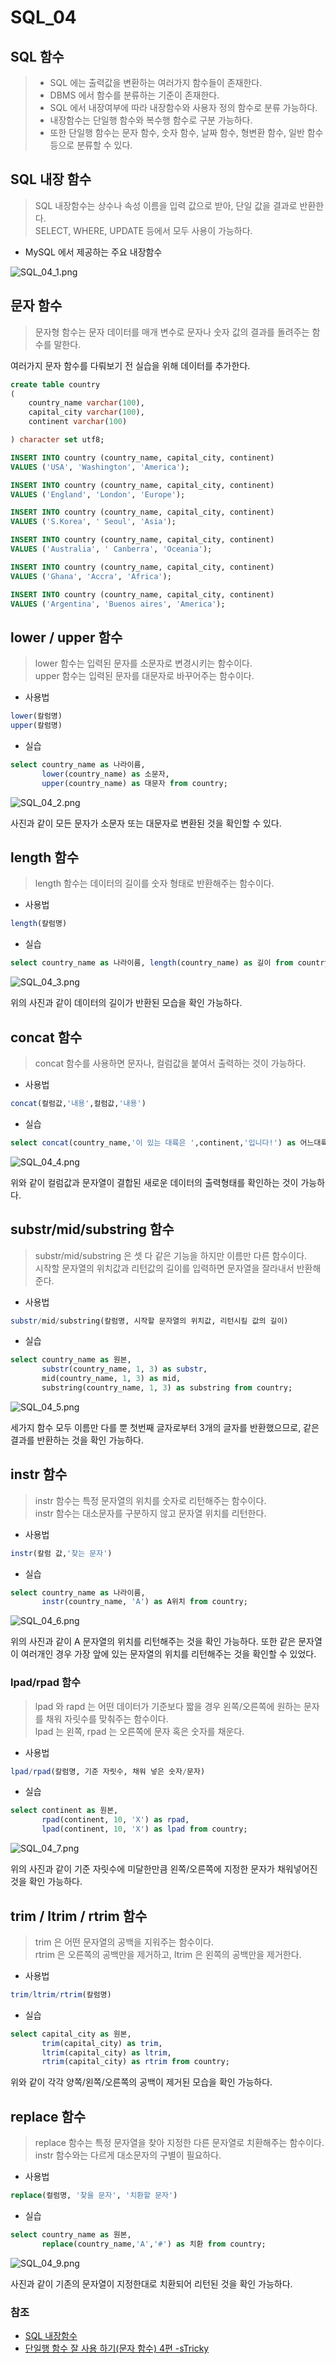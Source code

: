 # SQL_04

## SQL 함수
> * SQL 에는 출력값을 변환하는 여러가지 함수들이 존재한다.
> * DBMS 에서 함수를 분류하는 기준이 존재한다.
> * SQL 에서 내장여부에 따라 내장함수와 사용자 정의 함수로 분류 가능하다.
> * 내장함수는 단일행 함수와 복수행 함수로 구분 가능하다.
> * 또한 단일행 함수는 문자 함수, 숫자 함수, 날짜 함수, 형변환 함수, 일반 함수 등으로 분류할 수 있다.

## SQL 내장 함수
> SQL 내장함수는 상수나 속성 이름을 입력 값으로 받아, 단일 값을 결과로 반환한다.
> <br>SELECT, WHERE, UPDATE 등에서 모두 사용이 가능하다.

* MySQL 에서 제공하는 주요 내장함수

![SQL_04_1.png](image%2FSQL_04_1.png)

## 문자 함수
> 문자형 함수는 문자 데이터를 매개 변수로 문자나 숫자 값의 결과를 돌려주는 함수를 말한다.

여러가지 문자 함수를 다뤄보기 전 실습을 위해 데이터를 추가한다.
```sql
create table country
(
    country_name varchar(100),
    capital_city varchar(100),
    continent varchar(100)

) character set utf8;

INSERT INTO country (country_name, capital_city, continent) 
VALUES ('USA', 'Washington', 'America');

INSERT INTO country (country_name, capital_city, continent) 
VALUES ('England', 'London', 'Europe');

INSERT INTO country (country_name, capital_city, continent) 
VALUES ('S.Korea', ' Seoul', 'Asia');

INSERT INTO country (country_name, capital_city, continent) 
VALUES ('Australia', ' Canberra', 'Oceania');

INSERT INTO country (country_name, capital_city, continent) 
VALUES ('Ghana', 'Accra', 'Africa');

INSERT INTO country (country_name, capital_city, continent) 
VALUES ('Argentina', 'Buenos aires', 'America');
```

## lower / upper 함수
> lower 함수는 입력된 문자를 소문자로 변경시키는 함수이다.
> <br> upper 함수는 입력된 문자를 대문자로 바꾸어주는 함수이다.

* 사용법
```sql
lower(칼럼명)
upper(칼럼명)
```

* 실습
```sql
select country_name as 나라이름,
       lower(country_name) as 소문자,
       upper(country_name) as 대문자 from country;
```

![SQL_04_2.png](image%2FSQL_04_2.png)

사진과 같이 모든 문자가 소문자 또는 대문자로 변환된 것을 확인할 수 있다.

## length 함수
> length 함수는 데이터의 길이를 숫자 형태로 반환해주는 함수이다.

* 사용법
```sql
length(칼럼명)
```

* 실습
```sql
select country_name as 나라이름, length(country_name) as 길이 from country;
```
![SQL_04_3.png](image%2FSQL_04_3.png)

위의 사진과 같이 데이터의 길이가 반환된 모습을 확인 가능하다.

## concat 함수
> concat 함수를 사용하면 문자나, 컬럼값을 붙여서 출력하는 것이 가능하다.

* 사용법
```sql
concat(컬럼값,'내용',컬럼값,'내용')
```

* 실습
```sql
select concat(country_name,'이 있는 대륙은 ',continent,'입니다!') as 어느대륙 from country;
```

![SQL_04_4.png](image%2FSQL_04_4.png)

위와 같이 컬럼값과 문자열이 결합된 새로운 데이터의 출력형태를 확인하는 것이 가능하다.

## substr/mid/substring 함수
> substr/mid/substring 은 셋 다 같은 기능을 하지만 이름만 다른 함수이다.
> <br>시작할 문자열의 위치값과 리턴값의 길이를 입력하면 문자열을 잘라내서 반환해준다.

* 사용법
```sql
substr/mid/substring(칼럼명, 시작할 문자열의 위치값, 리턴시킬 값의 길이)
```

* 실습
```sql
select country_name as 원본,
       substr(country_name, 1, 3) as substr,
       mid(country_name, 1, 3) as mid,
       substring(country_name, 1, 3) as substring from country;
```
![SQL_04_5.png](image%2FSQL_04_5.png)

세가지 함수 모두 이름만 다를 뿐 첫번째 글자로부터 3개의 글자를 반환했으므로, 같은 결과를 반환하는 것을 확인 가능하다.

## instr 함수
> instr 함수는 특정 문자열의 위치를 숫자로 리턴해주는 함수이다.
> <br>instr 함수는 대소문자를 구분하지 않고 문자열 위치를 리턴한다.

* 사용법
```sql
instr(칼럼 값,'찾는 문자')
```
* 실습
```sql
select country_name as 나라이름,
       instr(country_name, 'A') as A위치 from country;
```
![SQL_04_6.png](image%2FSQL_04_6.png)

위의 사진과 같이 A 문자열의 위치를 리턴해주는 것을 확인 가능하다.
또한 같은 문자열이 여러개인 경우 가장 앞에 있는 문자열의 위치를 리턴해주는 것을 확인할 수 있었다.

### lpad/rpad 함수
> lpad 와 rapd 는 어떤 데이터가 기준보다 짧을 경우 왼쪽/오른쪽에 원하는 문자를 채워 자릿수를 맞춰주는 함수이다.
> <br>lpad 는 왼쪽, rpad 는 오른쪽에 문자 혹은 숫자를 채운다.

* 사용법
```sql
lpad/rpad(칼럼명, 기준 자릿수, 채워 넣은 숫자/문자)
```

* 실습
```sql
select continent as 원본,
       rpad(continent, 10, 'X') as rpad, 
       lpad(continent, 10, 'X') as lpad from country;
```

![SQL_04_7.png](image%2FSQL_04_7.png)

위의 사진과 같이 기준 자릿수에 미달한만큼 왼쪽/오른쪽에 지정한 문자가 채워넣어진 것을 확인 가능하다.

## trim / ltrim / rtrim 함수
> trim 은 어떤 문자열의 공백을 지워주는 함수이다.
> <br>rtrim 은 오른쪽의 공백만을 제거하고, ltrim 은 왼쪽의 공백만을 제거한다.

* 사용법
```sql
trim/ltrim/rtrim(칼럼명)
```

* 실습
```sql
select capital_city as 원본,
       trim(capital_city) as trim,
       ltrim(capital_city) as ltrim,
       rtrim(capital_city) as rtrim from country;
```

위와 같이 각각 양쪽/왼쪽/오른쪽의 공백이 제거된 모습을 확인 가능하다.

## replace 함수
> replace 함수는 특정 문자열을 찾아 지정한 다른 문자열로 치환해주는 함수이다.
> <br>instr 함수와는 다르게 대소문자의 구별이 필요하다.
* 사용법
```sql
replace(컬럼명, '찾을 문자', '치환할 문자')
```

* 실습
```sql
select country_name as 원본,  
       replace(country_name,'A','#') as 치환 from country;
```

![SQL_04_9.png](image%2FSQL_04_9.png)

사진과 같이 기존의 문자열이 지정한대로 치환되어 리턴된 것을 확인 가능하다.

### 참조
* [SQL 내장함수](https://velog.io/@songyw0517/SQL-%EB%82%B4%EC%9E%A5%ED%95%A8%EC%88%98)
* [단일행 함수 잘 사용 하기(문자 함수) 4편 -sTricky](https://stricky.tistory.com/210)
